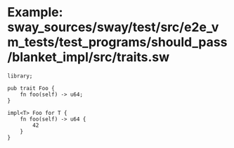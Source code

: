 # Example: sway_sources/sway/test/src/e2e_vm_tests/test_programs/should_pass/blanket_impl/src/traits.sw

```sway
library;

pub trait Foo {
    fn foo(self) -> u64;
}

impl<T> Foo for T {
    fn foo(self) -> u64 {
        42
    }
}
```
